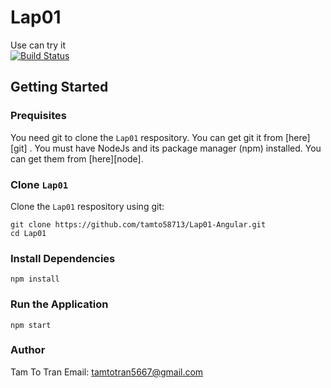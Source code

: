 # Lap01
Use can try it  
[![Build Status](https://travis-ci.org/joemccann/dillinger.svg?branch=master)](https://lap01-angular.herokuapp.com)
## Getting Started   
### Prequisites
You need git to clone the `Lap01` respository. You can get git it from [here][git] .
You must have NodeJs and its package manager (npm) installed. You can get them from [here][node].
### Clone `Lap01`
Clone the `Lap01` respository using git: 
```
git clone https://github.com/tamto58713/Lap01-Angular.git
cd Lap01
```
### Install Dependencies
```
npm install
```
### Run the Application
```
npm start
```
### Author
Tam To Tran
Email: tamtotran5667@gmail.com